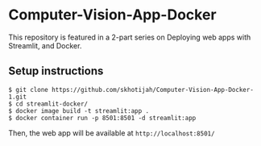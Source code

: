 # Computer-Vision-App-Docker

This repository is featured in a 2-part series on Deploying web apps with Streamlit, and Docker.


## Setup instructions

```
$ git clone https://github.com/skhotijah/Computer-Vision-App-Docker-1.git
$ cd streamlit-docker/
$ docker image build -t streamlit:app .
$ docker container run -p 8501:8501 -d streamlit:app
```

Then, the web app will be available at ```http://localhost:8501/```

